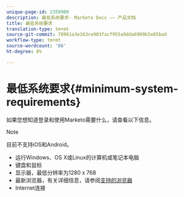 ```yaml
---
unique-page-id: 2359900
description: 最低系统要求- Marketo Docs —— 产品文档
title: 最低系统要求
translation-type: tm+mt
source-git-commit: 78961a3e163ce903facf955a9dda6909b5e85bad
workflow-type: tm+mt
source-wordcount: '66'
ht-degree: 0%

---
```



# 最低系统要求{#minimum-system-requirements}

如果您想知道登录和使用Marketo需要什么，请查看以下信息。

>[!NOTE]
>
>目前不支持iOS和Android。

* 运行Windows、OS X或Linux的计算机或笔记本电脑
* 键盘和鼠标
* 显示器，最低分辨率为1280 x 768
* 最新浏览器，有关详细信息，请参阅[支持的浏览器](/help/marketo/product-docs/administration/setup-administration/supported-browsers.md)
* Internet连接
